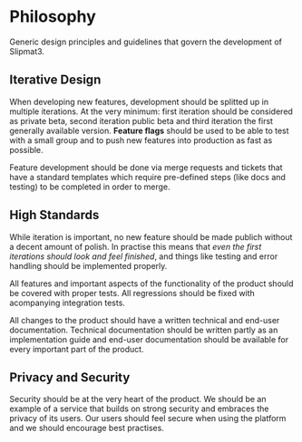 # Philosophy

Generic design principles and guidelines that govern the development of Slipmat3.

## Iterative Design

When developing new features, development should be splitted up in multiple iterations. At the very minimum: first iteration should be considered as private beta, second iteration public beta and third iteration the first generally available version. **Feature flags** should be used to be able to test with a small group and to push new features into production as fast as possible.

Feature development should be done via merge requests and tickets that have a standard templates which require pre-defined steps (like docs and testing) to be completed in order to merge.

## High Standards

While iteration is important, no new feature should be made publich without a decent amount of polish. In practise this means that _even the first iterations should look and feel finished_, and things like testing and error handling should be implemented properly.

All features and important aspects of the functionality of the product should be covered with proper tests. All regressions should be fixed with acompanying integration tests.

All changes to the product should have a written technical and end-user documentation. Technical documentation should be written partly as an implementation guide and end-user documentation should be available for every important part of the product.

## Privacy and Security

Security should be at the very heart of the product. We should be an example of a service that builds on strong security and embraces the privacy of its users. Our users should feel secure when using the platform and we should encourage best practises.
